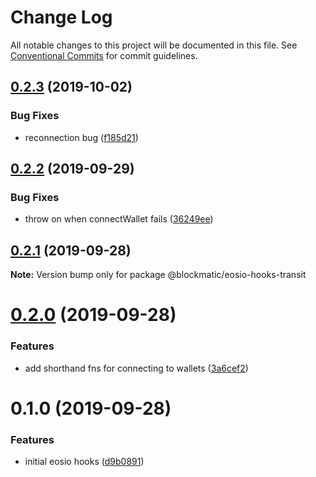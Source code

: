 # Change Log

All notable changes to this project will be documented in this file.
See [Conventional Commits](https://conventionalcommits.org) for commit guidelines.

## [0.2.3](https://github.com/blockmatic/eosio-hooks/compare/@blockmatic/eosio-hooks-transit@0.2.2...@blockmatic/eosio-hooks-transit@0.2.3) (2019-10-02)

### Bug Fixes

- reconnection bug ([f185d21](https://github.com/blockmatic/eosio-hooks/commit/f185d21))

## [0.2.2](https://github.com/blockmatic/eosio-hooks/compare/@blockmatic/eosio-hooks-transit@0.2.1...@blockmatic/eosio-hooks-transit@0.2.2) (2019-09-29)

### Bug Fixes

- throw on when connectWallet fails ([36249ee](https://github.com/blockmatic/eosio-hooks/commit/36249ee))

## [0.2.1](https://github.com/blockmatic/eosio-hooks/compare/@blockmatic/eosio-hooks-transit@0.2.0...@blockmatic/eosio-hooks-transit@0.2.1) (2019-09-28)

**Note:** Version bump only for package @blockmatic/eosio-hooks-transit

# [0.2.0](https://github.com/blockmatic/eosio-hooks/compare/@blockmatic/eosio-hooks-transit@0.1.0...@blockmatic/eosio-hooks-transit@0.2.0) (2019-09-28)

### Features

- add shorthand fns for connecting to wallets ([3a6cef2](https://github.com/blockmatic/eosio-hooks/commit/3a6cef2))

# 0.1.0 (2019-09-28)

### Features

- initial eosio hooks ([d9b0891](https://github.com/blockmatic/eosio-hooks/commit/d9b0891))
